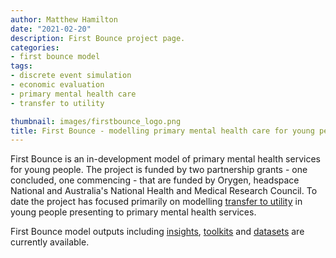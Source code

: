 ```yaml
---
author: Matthew Hamilton
date: "2021-02-20"
description: First Bounce project page.
categories:
- first bounce model
tags:
- discrete event simulation
- economic evaluation
- primary mental health care
- transfer to utility

thumbnail: images/firstbounce_logo.png
title: First Bounce - modelling primary mental health care for young people.
---
```


First Bounce is an in-development model of primary mental health services for young people. The project is funded by two partnership grants - one concluded, one commencing - that are funded by Orygen, headspace National and Australia's National Health and Medical Research Council. To date the project has focused primarily on modelling [transfer to utility](../../tags/transfer-to-utility) in young people presenting to primary mental health services.

First Bounce model outputs including [insights](../../categories/first-bounce-insight/), [toolkits](../../categories/first-bounce-toolkits) and [datasets](../../categories/first-bounce-datasets) are currently available.





